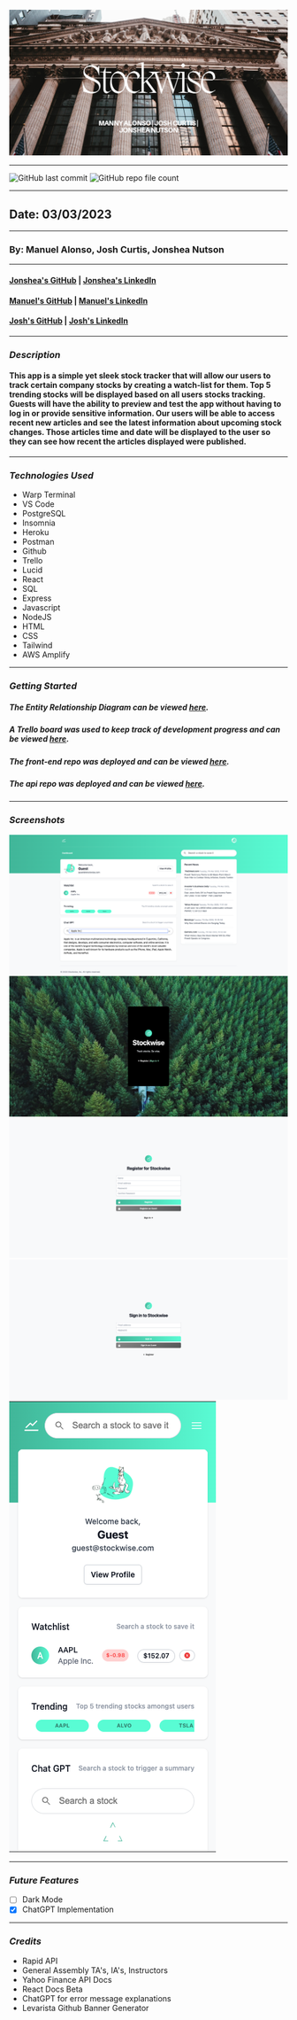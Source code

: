 ![Github Banner](/public/stockwise-cover.png)

---

![GitHub last commit](https://img.shields.io/github/last-commit/yuurierusan/stockwise-api)
![GitHub repo file count](https://img.shields.io/github/directory-file-count/yuurierusan/stockwise-api)

---

## Date: 03/03/2023

---

### By: Manuel Alonso, Josh Curtis, Jonshea Nutson

---

#### [Jonshea's GitHub](https://github.com/yuurierusan) | [Jonshea's LinkedIn](https://linkedin.com/jonshean)

#### [Manuel's GitHub](https://github.com/mannyaalonso) | [Manuel's LinkedIn](https://www.linkedin.com/in/mannyaalonso/)

#### [Josh's GitHub](https://github.com/jcurti2) | [Josh's LinkedIn](https://www.linkedin.com/in/josh-curtis08/)

---

### **_Description_**

#### This app is a simple yet sleek stock tracker that will allow our users to track certain company stocks by creating a watch-list for them. Top 5 trending stocks will be displayed based on all users stocks tracking. Guests will have the ability to preview and test the app without having to log in or provide sensitive information. Our users will be able to access recent new articles and see the latest information about upcoming stock changes. Those articles time and date will be displayed to the user so they can see how recent the articles displayed were published.

---

### **_Technologies Used_**

-   Warp Terminal
-   VS Code
-   PostgreSQL
-   Insomnia
-   Heroku
-   Postman
-   Github
-   Trello
-   Lucid
-   React
-   SQL
-   Express
-   Javascript
-   NodeJS
-   HTML
-   CSS
-   Tailwind
-   AWS Amplify

---

### **_Getting Started_**

##### The Entity Relationship Diagram can be viewed [here](https://lucid.app/lucidchart/315462c6-0466-440d-907f-cd580dc1488d/edit?invitationId=inv_20a33e59-ae06-4caf-9481-d88ff10fccb3).

##### A Trello board was used to keep track of development progress and can be viewed [here](https://trello.com/invite/b/06fLeV6s/ATTI27374953c40245948e35c36d9cb889a92573CD62/stocks).

##### The front-end repo was deployed and can be viewed [here](https://github.com/mannyaalonso/stockwise).

##### The api repo was deployed and can be viewed [here](https://github.com/yuurierusan/stockwise-api).

---

### **_Screenshots_**

![Image](/public/ss1.png)
![Image](/public/ss2.png)
![Image](/public/ss3.png)
![Image](/public/ss4.png)
![Image](/public/ss5.png)

---

### **_Future Features_**

-   [ ] Dark Mode
-   [x] ChatGPT Implementation

---

### **_Credits_**

-   Rapid API
-   General Assembly TA's, IA's, Instructors
-   Yahoo Finance API Docs
-   React Docs Beta
-   ChatGPT for error message explanations
-   Levarista Github Banner Generator
